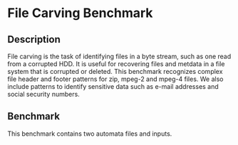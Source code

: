 # File Carving Benchmark

## Description

File carving is the task of identifying files in a byte stream, such as one read from a corrupted HDD. It is useful for recovering files and metdata in a file system that is corrupted or deleted. This benchmark recognizes complex file header and footer patterns for zip, mpeg-2 and mpeg-4 files. We also include patterns to identify sensitive data such as e-mail addresses and social security numbers.

## Benchmark

This benchmark contains two automata files and inputs.